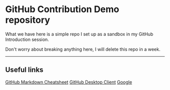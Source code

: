 # GitHub Contribution Demo repository

What we have here is a simple repo I set up as a sandbox in my GitHub Introduction session.

Don't worry about breaking anything here, I will delete this repo in a week.

---

## Useful links

[GitHub Markdown Cheatsheet](https://github.com/adam-p/markdown-here/wiki/Markdown-Cheatsheet)
[GitHub Desktop Client](https://desktop.github.com)
[Google](https://www.google.com)
